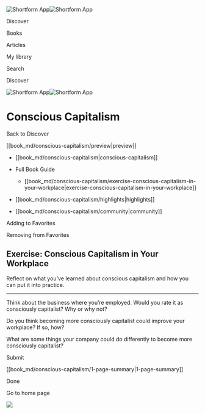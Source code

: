 ![Shortform App](/img/logo.36a2399e.svg)![Shortform App](/img/logo-dark.70c1b072.svg)

Discover

Books

Articles

My library

Search

Discover

![Shortform App](/img/logo.36a2399e.svg)![Shortform App](/img/logo-dark.70c1b072.svg)

# Conscious Capitalism

Back to Discover

[[book_md/conscious-capitalism/preview|preview]]

  * [[book_md/conscious-capitalism|conscious-capitalism]]
  * Full Book Guide

    * [[book_md/conscious-capitalism/exercise-conscious-capitalism-in-your-workplace|exercise-conscious-capitalism-in-your-workplace]]
  * [[book_md/conscious-capitalism/highlights|highlights]]
  * [[book_md/conscious-capitalism/community|community]]



Adding to Favorites 

Removing from Favorites 

## Exercise: Conscious Capitalism in Your Workplace

Reflect on what you’ve learned about conscious capitalism and how you can put it into practice.

* * *

Think about the business where you’re employed. Would you rate it as consciously capitalist? Why or why not?

Do you think becoming more consciously capitalist could improve your workplace? If so, how?

What are some things your company could do differently to become more consciously capitalist?

Submit 

[[book_md/conscious-capitalism/1-page-summary|1-page-summary]]

Done

Go to home page 

![](https://bat.bing.com/action/0?ti=56018282&Ver=2&mid=7ec058c1-3265-4250-aace-6a699d951aa0&sid=49fff5b0636c11eeb9c611038afc8668&vid=4a005010636c11ee80c703d4c4a7acd5&vids=0&msclkid=N&pi=0&lg=en-US&sw=800&sh=600&sc=24&nwd=1&tl=Shortform%20%7C%20Conscious%20Capitalism&p=https%3A%2F%2Fwww.shortform.com%2Fapp%2Fbook%2Fconscious-capitalism%2Fexercise-conscious-capitalism-in-your-workplace&r=&lt=391&evt=pageLoad&sv=1&rn=311788)
